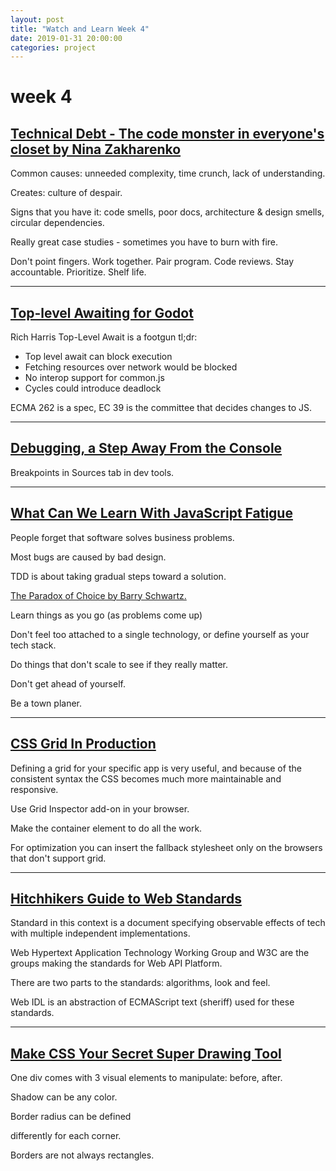 ```yaml
---
layout: post
title: "Watch and Learn Week 4"
date: 2019-01-31 20:00:00
categories: project
---
```


# week 4

## [Technical Debt - The code monster in everyone's closet by Nina Zakharenko](https://www.youtube.com/watch?v=JKYktDRoRxw)

Common causes: unneeded complexity, time crunch, lack of understanding.

Creates: culture of despair.

Signs that you have it: code smells, poor docs, architecture & design smells, circular dependencies.

Really great case studies - sometimes you have to burn with fire. 

Don't point fingers. Work together. Pair program. Code reviews. Stay accountable. Prioritize. Shelf life. 

---

## [Top-level Awaiting for Godot](https://www.youtube.com/watch?v=fpb9nY0WPao)

Rich Harris Top-Level Await is a footgun tl;dr:

- Top level await can block execution
- Fetching resources over network would be blocked
- No interop support for common.js
- Cycles could introduce deadlock

ECMA 262 is a spec, EC 39 is the committee that decides changes to JS.

---

## [Debugging, a Step Away From the Console](https://www.youtube.com/watch?v=aFbqlsPyQH8)

Breakpoints in Sources tab in dev tools.

---

## [What Can We Learn With JavaScript Fatigue](https://www.youtube.com/watch?v=kZkeMvg6DfY)

 People forget that software solves business problems.

Most bugs are caused by bad design.

TDD is about taking gradual steps toward a solution.

[The Paradox of Choice by Barry Schwartz.](https://www.amazon.com/Paradox-Choice-Why-More-Less/dp/149151423X)

Learn things as you go (as problems come up)

Don't feel too attached to a single technology, or define yourself as your tech stack.

Do things that don't scale to see if they really matter.

Don't get ahead of yourself. 

Be a town planer.

---

## [CSS Grid In Production](https://www.youtube.com/watch?v=oPaYUjD_Fp4)

Defining a grid for your specific app is very useful, and because of the consistent syntax the CSS becomes much more maintainable and responsive.

Use Grid Inspector add-on in your browser.

Make the container element to do all the work. 

For optimization you can insert the fallback stylesheet only on the browsers that don't support grid. 

 ---

## [Hitchhikers Guide to Web Standards](https://www.youtube.com/watch?v=ONvQ5l4Adkc)

Standard in this context is a document specifying observable effects of tech with multiple independent implementations.

Web Hypertext Application Technology Working Group and W3C are the groups making the standards for Web API Platform.

There are two parts to the standards: algorithms, look and feel.

Web IDL is an abstraction of ECMAScript text (sheriff) used for these standards.

---

## [Make CSS Your Secret Super Drawing Tool](https://www.youtube.com/watch?v=mNKz3devFAw)

 One div comes with 3 visual elements to manipulate: before, after.

Shadow can be any color.

Border radius can be defined 

differently for each corner.

Borders are not always rectangles.